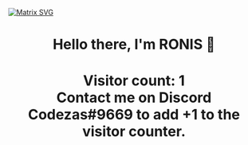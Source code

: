


  [![Matrix SVG](https://raw.githubusercontent.com/rodrigograca31/rodrigograca31/master/matrix.svg)](https://www.youtube.com/watch?v=SDkAGkd4NLc) 
<p>
  <h1 align="center"><b>Hello there, I'm RONIS 👋</b></h1>
</p>

<p> 
  <h1 align="center">Visitor count: 1<br>Contact me on Discord Codezas#9669 to add +1 to the visitor counter.
    </h1>
</p>

<!--
**M2937/M2937** is a ✨ _special_ ✨ repository because its `README.md` (this file) appears on your GitHub profile.

-->
